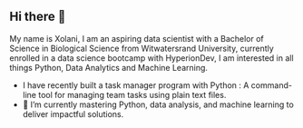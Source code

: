 ## Hi there 👋

My name is Xolani, I am an aspiring data scientist with a Bachelor of Science in Biological Science from Witwatersrand University, currently enrolled in a data science bootcamp with HyperionDev,
I am interested in all things Python, Data Analytics and Machine Learning.

- I have recently built a task manager program with Python : A command-line tool for managing team tasks using plain text files.
- 🌱 I’m currently mastering Python, data analysis, and machine learning to deliver impactful solutions.
